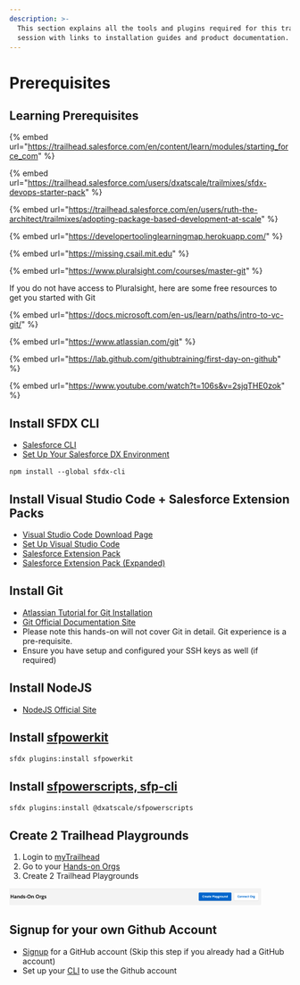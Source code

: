 ```yaml
---
description: >-
  This section explains all the tools and plugins required for this training
  session with links to installation guides and product documentation.
---
```


# Prerequisites

## Learning Prerequisites

{% embed url="https://trailhead.salesforce.com/en/content/learn/modules/starting_force_com" %}

{% embed url="https://trailhead.salesforce.com/users/dxatscale/trailmixes/sfdx-devops-starter-pack" %}

{% embed url="https://trailhead.salesforce.com/en/users/ruth-the-architect/trailmixes/adopting-package-based-development-at-scale" %}

{% embed url="https://developertoolinglearningmap.herokuapp.com/" %}

{% embed url="https://missing.csail.mit.edu" %}

{% embed url="https://www.pluralsight.com/courses/master-git" %}

If you do not have access to Pluralsight, here are some free resources to get you started with Git

{% embed url="https://docs.microsoft.com/en-us/learn/paths/intro-to-vc-git/" %}

{% embed url="https://www.atlassian.com/git" %}

{% embed url="https://lab.github.com/githubtraining/first-day-on-github" %}

{% embed url="https://www.youtube.com/watch?t=106s&v=2sjqTHE0zok" %}

## Install SFDX CLI <a href="#user-content-1.-sfdx-cli" id="user-content-1.-sfdx-cli"></a>

* [Salesforce CLI](https://developer.salesforce.com/tools/sfdxcli?\_ga=2.242786631.47488945.1655849022-1692729614.1652828111)
* [Set Up Your Salesforce DX Environment](https://trailhead.salesforce.com/en/content/learn/projects/quick-start-lightning-web-components/set-up-salesforce-dx)

```
npm install --global sfdx-cli
```

## Install Visual Studio Code + Salesforce Extension Packs <a href="#user-content-2.-install-visual-studio-code-2b-salesforce-extension-pack" id="user-content-2.-install-visual-studio-code-2b-salesforce-extension-pack"></a>

* [Visual Studio Code Download Page](https://code.visualstudio.com/)
* [Set Up Visual Studio Code](https://trailhead.salesforce.com/en/content/learn/projects/quick-start-lightning-web-components/set-up-visual-studio-code)
* [Salesforce Extension Pack](https://marketplace.visualstudio.com/items?itemName=salesforce.salesforcedx-vscode)
* [Salesforce Extension Pack (Expanded)](https://marketplace.visualstudio.com/items?itemName=salesforce.salesforcedx-vscode-expanded)

## Install Git <a href="#user-content-3.-install-git" id="user-content-3.-install-git"></a>

* [Atlassian Tutorial for Git Installation](https://www.atlassian.com/git/tutorials/install-git)
* [Git Official Documentation Site](https://git-scm.com/)
* Please note this hands-on will not cover Git in detail.  Git experience is a pre-requisite.
* Ensure you have setup and configured your SSH keys as well (if required)

## Install NodeJS

* [NodeJS Official Site](https://nodejs.org/en/)&#x20;

## Install [sfpowerkit](https://github.com/accenture/sfpowerkit#installation) <a href="#user-content-4.-install-sfpowerkit" id="user-content-4.-install-sfpowerkit"></a>

```
sfdx plugins:install sfpowerkit
```

## Install [sfpowerscripts, sfp-cli](https://github.com/dxatscale/sfpowerscripts)

```
sfdx plugins:install @dxatscale/sfpowerscripts
```

## Create 2 Trailhead Playgrounds <a href="#user-content-5.--create-2-trailhead-playgrounds" id="user-content-5.--create-2-trailhead-playgrounds"></a>

1. Login to [myTrailhead](https://trailhead.salesforce.com/today)
2. Go to your [Hands-on Orgs](https://trailhead.salesforce.com/users/profiles/orgs)&#x20;
3. Create 2 Trailhead Playgrounds

![](<../.gitbook/assets/image (8) (1) (1) (1) (1) (1).png>)

## Signup for your own Github Account <a href="#user-content-6.-signup-for-your-own-github-account-2c-ignore-if-you-already-have-one" id="user-content-6.-signup-for-your-own-github-account-2c-ignore-if-you-already-have-one"></a>

* [Signup](https://docs.github.com/en/get-started/signing-up-for-github) for a GitHub account (Skip this step if you already had a GitHub account)&#x20;
* Set up your [CLI](https://docs.github.com/en/get-started/quickstart/set-up-git) to use the Github account
